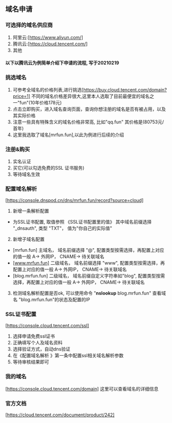 ## 域名申请

### 可选择的域名供应商
1. 阿里云:[https://www.aliyun.com/]
2. 腾讯云:[https://cloud.tencent.com/]
3. 其他

#### 以下以腾讯云为例简单介绍下申请的流程, 写于20210219

### 挑选域名
1. 可参考全域名的价格列表,进行挑选[https://buy.cloud.tencent.com/domain?price=1]
不同的域名价格差异很大,这里本人选取了目前最便宜的域名之一"fun"(10年价格178元)
2. 点击立即购买，进入域名查询页面，查询你想注册的域名是否有被占用，以及其实际价格
3. 注意一些具有特殊含义的域名价格非常高, 比如"qq.fun" 其价格是(80753元/首年)
4. 这里我选取了域名[mrfun.fun],以此为例进行后续的介绍

### 注册&购买
1. 实名认证
2. 买它(可以勾选免费的SSL 证书服务)
3. 等待域名生效

### 配置域名解析 
[https://console.dnspod.cn/dns/mrfun.fun/record?source=cloud]
1. 新增一条解析配置
  - 为SSL证书配置, 取值参照 《SSL证书配置里的值》 其中域名前缀选择 "_dnsauth", 类型 "TXT"， 值为"你自己的实际值"
2. 新增子域名配置
  - [mrfun.fun] 主域名， 域名前缀选择 "@", 配置类型按需选择，再配置上对应的值一般 A-> 外网IP， CNAME-> 待关联域名
  - [www.mrfun.fun] 二级域名， 域名前缀选择 "www", 配置类型按需选择，再配置上对应的值一般 A-> 外网IP， CNAME-> 待关联域名
  - [blog.mrfun.fun] 二级域名， 域名前缀自定义字符串如"blog", 配置类型按需选择，再配置上对应的值一般 A-> 外网IP， CNAME-> 待关联域名
3. 检测域名解析配置是否ok, 可以使用命令 "**nslookup** blog.mrfun.fun" 查看域名 "blog.mrfun.fun"的状态及配置的IP

### SSL证书配置
[https://console.cloud.tencent.com/ssl]
1. 选择申请免费ssl证书
2. 正确填写个人及域名资料
3. 选择验证方式，自动dns验证
4. 在《配置域名解析 》第一条中配置ssl相关域名解析参数
5. 等待审核结果即可

### 我的域名
[https://console.cloud.tencent.com/domain]
这里可以查看域名的详细信息

### 官方文档
[https://cloud.tencent.com/document/product/242]
